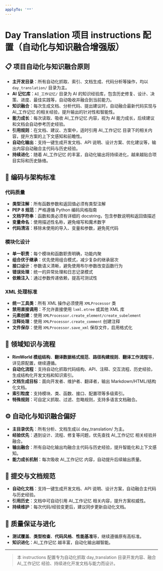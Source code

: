```yaml
---
applyTo: '**'
---
```


# Day Translation 项目 instructions 配置（自动化与知识融合增强版）

## 📋 项目自动化与知识融合原则

- **主开发目录**：所有自动化抓取、索引、文档生成、代码分析等操作，均以 `day_translation/` 目录为主。
- **AI 记忆库**：`AI_工作记忆/` 目录为 AI 的知识经验库，包含历史修复、设计、决策、进度、最佳实践等，自动吸收并融合到当前能力。
- **知识融合**：每次生成文档、分析代码、提出建议时，自动融合最新代码实现与 AI_工作记忆 的相关经验，提升输出的针对性和智能性。
- **能力成长**：每次读取、吸收 AI_工作记忆 内容，视为 AI 能力成长，后续建议和文档会自动参考历史经验。
- **引用规则**：在文档、建议、方案中，适时引用 AI_工作记忆 目录下的相关内容，提升方案的上下文感知和前瞻性。
- **自动化输出**：支持一键生成开发文档、API 说明、设计方案、优化建议等，输出内容自动融合主代码与历史经验。
- **持续进化**：随着 AI_工作记忆 的丰富，自动化输出将持续进化，越来越贴合项目实际和历史脉络。

## 🔧 编码与架构标准

### 代码质量
- **类型注解**：所有函数参数和返回值必须有类型注解
- **PEP 8 规范**：严格遵循 Python 编码风格指南
- **文档字符串**：函数和类必须有详细的 docstring，包含参数说明和返回值描述
- **变量命名**：使用描述性名称，避免缩写和魔术数字
- **代码清洁**：移除未使用的导入、变量和参数，避免死代码

### 模块化设计
- **单一职责**：每个模块和函数职责明确，功能内聚
- **组合优于继承**：优先使用组合模式，减少复杂的继承层次
- **接口设计**：参数语义清晰，避免使用布尔参数改变函数行为
- **错误处理**：统一的异常处理和日志记录模式
- **依赖注入**：通过参数传递依赖，提高可测试性

### XML 处理标准
- **统一工具类**：所有 XML 操作必须使用 `XMLProcessor` 类
- **禁用直接调用**：不允许直接使用 `lxml.etree` 或其他 XML 库
- **元素创建**：使用 `XMLProcessor.create_element/create_subelement`
- **注释处理**：使用 `XMLProcessor.create_comment` 创建注释
- **文件保存**：使用 `XMLProcessor.save_xml` 保存文件，启用格式化

## 🎯 领域知识与流程

- **RimWorld 模组结构**、**翻译数据格式规范**、**路径构建规则**、**翻译工作流程**等，详见原配置，继续遵循。
- **自动化流程**：支持自动化抓取代码结构、API、注释、交互流程、历史经验，生成结构化开发文档和知识索引。
- **文档生成目标**：面向开发者、维护者、翻译者，输出 Markdown/HTML/结构化文档。
- **索引粒度**：支持模块、类、函数、接口、配置项等多级索引。
- **特殊规则**：可自定义抓取、过滤、忽略规则，支持多语言文档融合。

## ⚙️ 自动化与知识融合偏好

- **主目录优先**：所有分析、文档生成以 day_translation/ 为主。
- **经验优先**：遇到设计、流程、修复等问题，优先查找 AI_工作记忆 相关经验并融合。
- **输出融合**：所有自动化输出均融合主代码与历史经验，提升智能化和上下文感知。
- **能力成长机制**：每次吸收 AI_工作记忆 内容，自动提升后续输出质量。

## 📝 提交与文档规范

- **自动化文档**：支持一键生成开发文档、API 说明、设计方案，自动融合主代码与历史经验。
- **引用历史**：文档中可自动引用 AI_工作记忆 相关内容，提升方案权威性。
- **持续维护**：每次代码/经验变更后，建议同步更新自动化文档。

## 🚀 质量保证与进化

- **测试覆盖**、**类型检查**、**代码风格**、**性能基准**等，继续遵循原有高标准。
- **知识进化**：AI_工作记忆 越丰富，自动化输出越智能。

---

> 本 instructions 配置专为自动化抓取 day_translation 目录开发内容、融合 AI_工作记忆 经验、持续进化开发文档与能力而设计。